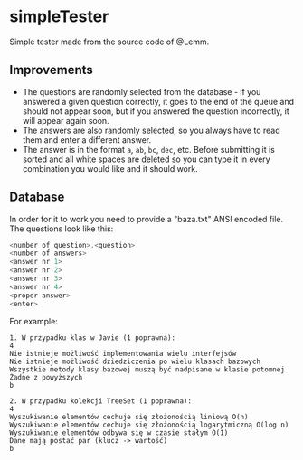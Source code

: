 # simpleTester
Simple tester made from the source code of @Lemm. 

## Improvements

- The questions are randomly selected from the database - if you answered a given question correctly, it goes to the end of the queue and should not appear soon, but if you answered the question incorrectly, it will appear again soon.
- The answers are also randomly selected, so you always have to read them and enter a different answer.
- The answer is in the format `a`, `ab`, `bc`, `dec`, etc. Before submitting it is sorted and all white spaces are deleted so you can type it in every combination you would like and it should work.

## Database
In order for it to work you need to provide a "baza.txt" ANSI encoded file. 
The questions look like this:
```c#
<number of question>.<question>
<number of answers>
<answer nr 1>
<answer nr 2>
<answer nr 3>
<answer nr 4>
<proper answer>
<enter>
```
For example:
```
1. W przypadku klas w Javie (1 poprawna):
4
Nie istnieje możliwość implementowania wielu interfejsów
Nie istnieje możliwość dziedziczenia po wielu klasach bazowych
Wszystkie metody klasy bazowej muszą być nadpisane w klasie potomnej
Żadne z powyższych
b

2. W przypadku kolekcji TreeSet (1 poprawna):
4
Wyszukiwanie elementów cechuje się złożonością liniową O(n)
Wyszukiwanie elementów cechuje się złożonością logarytmiczną O(log n)
Wyszukiwanie elementów odbywa się w czasie stałym O(1)
Dane mają postać par (klucz -> wartość)
b

```
